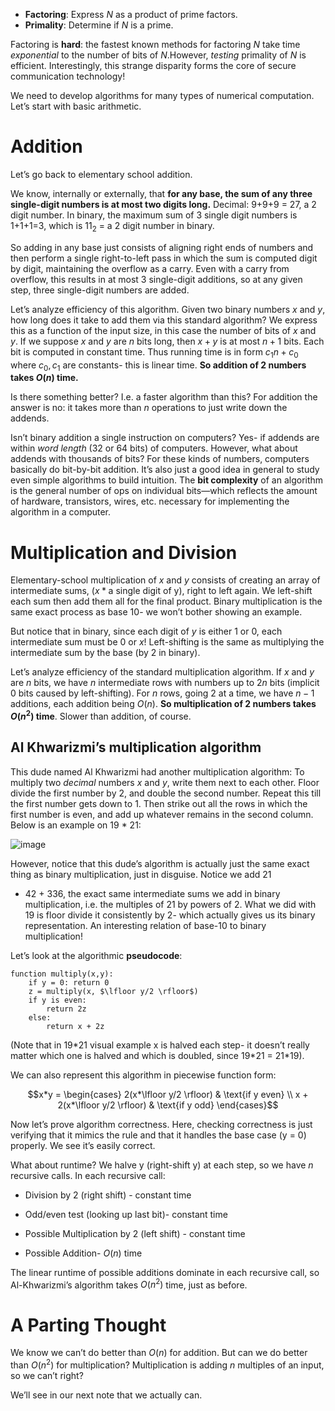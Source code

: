 -   **Factoring**: Express $N$ as a product of prime factors.
-   **Primality**: Determine if $N$ is a prime.

Factoring is **hard**: the fastest known methods for factoring $N$ take
time *exponential* to the number of bits of $N$.However, *testing*
primality of $N$ is efficient. Interestingly, this strange disparity
forms the core of secure communication technology!

We need to develop algorithms for many types of numerical computation.
Let’s start with basic arithmetic.

Addition
========

Let’s go back to elementary school addition.

We know, internally or externally, that **for any base, the sum of any
three single-digit numbers is at most two digits long.** Decimal: 9+9+9
= 27, a 2 digit number. In binary, the maximum sum of 3 single digit
numbers is 1+1+1=3, which is $11_2$ = a 2 digit number in binary.

So adding in any base just consists of aligning right ends of numbers
and then perform a single right-to-left pass in which the sum is
computed digit by digit, maintaining the overflow as a carry. Even with
a carry from overflow, this results in at most 3 single-digit additions,
so at any given step, three single-digit numbers are added.

Let’s analyze efficiency of this algorithm. Given two binary numbers $x$
and $y$, how long does it take to add them via this standard algorithm?
We express this as a function of the input size, in this case the number
of bits of $x$ and $y$. If we suppose $x$ and $y$ are $n$ bits long,
then $x+y$ is at most $n+1$ bits. Each bit is computed in constant time.
Thus running time is in form $c_1n+c_0$ where $c_0,c_1$ are constants-
this is linear time. **So addition of 2 numbers takes $O(n)$ time.**

Is there something better? I.e. a faster algorithm than this? For
addition the answer is no: it takes more than $n$ operations to just
write down the addends.

Isn’t binary addition a single instruction on computers? Yes- if addends
are within *word length* (32 or 64 bits) of computers. However, what
about addends with thousands of bits? For these kinds of numbers,
computers basically do bit-by-bit addition. It’s also just a good idea
in general to study even simple algorithms to build intuition. The **bit
complexity** of an algorithm is the general number of ops on individual
bits—which reflects the amount of hardware, transistors, wires, etc.
necessary for implementing the algorithm in a computer.

Multiplication and Division
===========================

Elementary-school multiplication of $x$ and $y$ consists of creating an
array of intermediate sums, $(x * \text{a single digit of y})$, right to
left again. We left-shift each sum then add them all for the final
product. Binary multiplication is the same exact process as base 10- we
won’t bother showing an example.

But notice that in binary, since each digit of $y$ is either 1 or 0,
each intermediate sum must be 0 or $x$! Left-shifting is the same as
multiplying the intermediate sum by the base (by 2 in binary).

Let’s analyze efficiency of the standard multiplication algorithm. If
$x$ and $y$ are $n$ bits, we have $n$ intermediate rows with numbers up
to $2n$ bits (implicit 0 bits caused by left-shifting). For $n$ rows,
going 2 at a time, we have $n-1$ additions, each addition being $O(n)$.
**So multiplication of 2 numbers takes $O(n^2)$ time**. Slower than
addition, of course.

Al Khwarizmi’s multiplication algorithm
---------------------------------------

This dude named Al Khwarizmi had another multiplication algorithm: To
multiply two *decimal* numbers $x$ and $y$, write them next to each
other. Floor divide the first number by 2, and double the second number.
Repeat this till the first number gets down to 1. Then strike out all
the rows in which the first number is even, and add up whatever remains
in the second column. Below is an example on 19 \* 21:

![image](AlK.jpg)

However, notice that this dude’s algorithm is actually just the same
exact thing as binary multiplication, just in disguise. Notice we add 21
+ 42 + 336, the exact same intermediate sums we add in binary
multiplication, i.e. the multiples of 21 by powers of 2. What we did
with 19 is floor divide it consistently by 2- which actually gives us
its binary representation. An interesting relation of base-10 to binary
multiplication!

Let’s look at the algorithmic **pseudocode**:

    function multiply(x,y):
        if y = 0: return 0
        z = multiply(x, $\lfloor y/2 \rfloor$)
        if y is even: 
            return 2z
        else: 
            return x + 2z

(Note that in 19\*21 visual example x is halved each step- it doesn’t
really matter which one is halved and which is doubled, since 19\*21 =
21\*19).

We can also represent this algorithm in piecewise function form:

$$x*y = \begin{cases} 
      2(x*\lfloor y/2 \rfloor) & \text{if y even} \\
      x + 2(x*\lfloor y/2 \rfloor) & \text{if y odd}
   \end{cases}$$ 

Now let’s prove algorithm correctness. Here, checking correctness is just verifying that it mimics the rule and that it handles the base case (y = 0) properly. We see it’s easily correct.

What about runtime? We halve y (right-shift y) at each step, so we have
$n$ recursive calls. In each recursive call:

-   Division by 2 (right shift) - constant time

-   Odd/even test (looking up last bit)- constant time

-   Possible Multiplication by 2 (left shift) - constant time

-   Possible Addition- $O(n)$ time

The linear runtime of possible additions dominate in each recursive
call, so Al-Khwarizmi’s algorithm takes $O(n^2)$ time, just as before.

A Parting Thought
=================

We know we can’t do better than $O(n)$ for addition. But can we do
better than $O(n^2)$ for multiplication? Multiplication is adding $n$
multiples of an input, so we can’t right?

We’ll see in our next note that we actually can.
